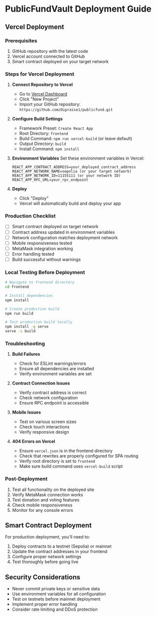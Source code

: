# PublicFundVault Deployment Guide

## Vercel Deployment

### Prerequisites
1. GitHub repository with the latest code
2. Vercel account connected to GitHub
3. Smart contract deployed on your target network

### Steps for Vercel Deployment

1. **Connect Repository to Vercel**
   - Go to [Vercel Dashboard](https://vercel.com/dashboard)
   - Click "New Project"
   - Import your GitHub repository: `https://github.com/Dipraise1/publicfund.git`

2. **Configure Build Settings**
   - Framework Preset: `Create React App`
   - Root Directory: `frontend`
   - Build Command: `npm run vercel-build` (or leave default)
   - Output Directory: `build`
   - Install Command: `npm install`

3. **Environment Variables**
   Set these environment variables in Vercel:
   ```
   REACT_APP_CONTRACT_ADDRESS=your_deployed_contract_address
   REACT_APP_NETWORK_NAME=sepolia (or your target network)
   REACT_APP_NETWORK_ID=11155111 (or your network ID)
   REACT_APP_RPC_URL=your_rpc_endpoint
   ```

4. **Deploy**
   - Click "Deploy"
   - Vercel will automatically build and deploy your app

### Production Checklist

- [ ] Smart contract deployed on target network
- [ ] Contract address updated in environment variables
- [ ] Network configuration matches deployment network
- [ ] Mobile responsiveness tested
- [ ] MetaMask integration working
- [ ] Error handling tested
- [ ] Build successful without warnings

### Local Testing Before Deployment

```bash
# Navigate to frontend directory
cd frontend

# Install dependencies
npm install

# Create production build
npm run build

# Test production build locally
npm install -g serve
serve -s build
```

### Troubleshooting

1. **Build Failures**
   - Check for ESLint warnings/errors
   - Ensure all dependencies are installed
   - Verify environment variables are set

2. **Contract Connection Issues**
   - Verify contract address is correct
   - Check network configuration
   - Ensure RPC endpoint is accessible

3. **Mobile Issues**
   - Test on various screen sizes
   - Check touch interactions
   - Verify responsive design

4. **404 Errors on Vercel**
   - Ensure `vercel.json` is in the frontend directory
   - Check that rewrites are properly configured for SPA routing
   - Verify root directory is set to `frontend`
   - Make sure build command uses `vercel-build` script

### Post-Deployment

1. Test all functionality on the deployed site
2. Verify MetaMask connection works
3. Test donation and voting features
4. Check mobile responsiveness
5. Monitor for any console errors

## Smart Contract Deployment

For production deployment, you'll need to:

1. Deploy contracts to a testnet (Sepolia) or mainnet
2. Update the contract addresses in your frontend
3. Configure proper network settings
4. Test thoroughly before going live

## Security Considerations

- Never commit private keys or sensitive data
- Use environment variables for all configuration
- Test on testnets before mainnet deployment
- Implement proper error handling
- Consider rate limiting and DDoS protection 